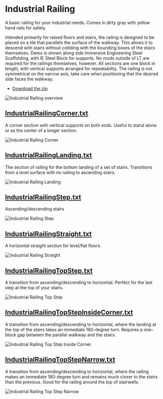 # Industrial Railing

A basic railing for your industrial needs. Comes in dirty gray with yellow hand rails for safety.

Intended primarily for raised floors and stairs, the railing is designed to be placed on a tile that parallels the surface of the walkway. This allows it to descend with stairs without colliding with the bounding boxes of the stairs themselves. Demo is shown along side Immersive Engineering Steel Scaffolding, with IE Steel Block for supports. No mods outside of LT are required for the railings themselves, however. All sections are one block in length, with vertical supports arranged for repeatability. The railing is not symmetrical on the narrow axis, take care when positioning that the desired side faces the walkway.

- [Download the zip](IndustrialRailing.zip?raw=true)

![Industrial Railing overview](IndustrialRailing-Demo.png)

## [IndustrialRailingCorner.txt](IndustrialRailingCorner.txt)

A corner section with vertical supports on both ends. Useful to stand alone or as the center of a longer section.

![Industrial Railing Corner](IndustrialRailingCorner.png)

## [IndustrialRailingLanding.txt](IndustrialRailingLanding.txt)

The section of railing for the bottom landing of a set of stairs. Transitions from a level surface with no railing to ascending stairs.

![Industrial Railing Landing](IndustrialRailingLanding.png)

## [IndustrialRailingStep.txt](IndustrialRailingStep.txt)

Ascending/descending stairs

![Industrial Railing Step](IndustrialRailingStep.png)

## [IndustrialRailingStraight.txt](IndustrialRailingStraight.txt)

A horizontal straight section for level/flat floors.

![Industrial Railing Straight](IndustrialRailingStraight.png)

## [IndustrialRailingTopStep.txt](IndustrialRailingTopStep.txt)

A transition from ascending/descending to horizontal. Perfect for the last step at the top of your stairs.

![Industrial Railing Top Step](IndustrialRailingTopStep.png)

## [IndustrialRailingTopStepInsideCorner.txt](IndustrialRailingTopStepInsideCorner.txt)

A transition from ascending/descending to horizontal, where the landing at the top of the stairs takes an immediate 180-degree turn. Requires a one-block gap between the parallel walkway and the stairs.

![Industrial Railing Top Step Inside Corner](IndustrialRailingTopStepInsideCorner.png)

## [IndustrialRailingTopStepNarrow.txt](IndustrialRailingTopStepNarrow.txt)

A transition from ascending/descending to horizontal, where the railing makes an immediate 180-degree turn and remains much closer to the stairs than the previous. Good for the railing around the top of stairwells.

![Industrial Railing Top Step Narrow](IndustrialRailingTopStepNarrow.png)
